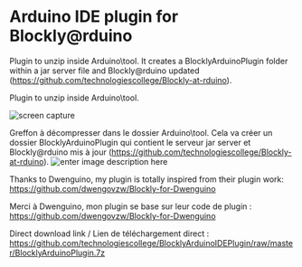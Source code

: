 # Arduino IDE plugin for Blockly@rduino

Plugin to unzip inside Arduino\tool.
It creates a BlocklyArduinoPlugin folder within a jar server file and Blockly@rduino updated (https://github.com/technologiescollege/Blockly-at-rduino).

Plugin to unzip inside Arduino\tool\.

![screen capture](https://raw.githubusercontent.com/technologiescollege/BlocklyArduinoIDEPlugin/master/capture_en.jpg)

Greffon à décompresser dans le dossier Arduino\tool.
Cela va créer un dossier BlocklyArduinoPlugin qui contient le serveur jar server et Blockly@rduino mis à jour (https://github.com/technologiescollege/Blockly-at-rduino).
![enter image description here](https://raw.githubusercontent.com/technologiescollege/BlocklyArduinoIDEPlugin/master/capture_fr.jpg)


Thanks to Dwenguino, my plugin is totally inspired from their plugin work: https://github.com/dwengovzw/Blockly-for-Dwenguino

Merci à Dwenguino, mon plugin se base sur leur code de plugin : https://github.com/dwengovzw/Blockly-for-Dwenguino

Direct download link / Lien de téléchargement direct :
https://github.com/technologiescollege/BlocklyArduinoIDEPlugin/raw/master/BlocklyArduinoPlugin.7z
